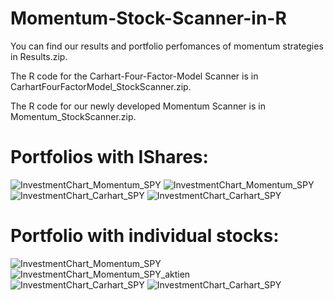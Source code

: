 # Momentum-Stock-Scanner-in-R

You can find our results and portfolio perfomances of momentum strategies in Results.zip.

The R code for the Carhart-Four-Factor-Model Scanner is in CarhartFourFactorModel_StockScanner.zip.

The R code for our newly developed Momentum Scanner is in Momentum_StockScanner.zip.


# Portfolios with IShares: 
![InvestmentChart_Momentum_SPY](https://user-images.githubusercontent.com/77891829/184548252-342eff11-bf17-4de9-b6b2-5f0deea18c68.png)
![InvestmentChart_Momentum_SPY](https://user-images.githubusercontent.com/77891829/184548255-9beeb69a-63ba-43c9-86f0-b7ed189efb12.png)
![InvestmentChart_Carhart_SPY](https://user-images.githubusercontent.com/77891829/184548260-55e79047-84fd-41f8-a5c6-4fed97d8bc80.png)
![InvestmentChart_Carhart_SPY](https://user-images.githubusercontent.com/77891829/184548266-a58c9745-87df-44c5-93ba-ed29308ae13a.png)

# Portfolio with individual stocks: 
![InvestmentChart_Momentum_SPY](https://user-images.githubusercontent.com/77891829/184548221-fbc61c59-51f6-4437-a1a1-136bbbcf251b.png)
![InvestmentChart_Momentum_SPY_aktien](https://user-images.githubusercontent.com/77891829/184548225-a551ae97-aea3-450b-9be6-7aef1e18c8f2.png)
![InvestmentChart_Carhart_SPY](https://user-images.githubusercontent.com/77891829/184548230-596d1bef-a4f9-4dee-a9a9-2cfc18fca86b.png)
![InvestmentChart_Carhart_SPY](https://user-images.githubusercontent.com/77891829/184548233-d225f75e-6a74-4540-a4cd-4661ccc5c3e2.png)

